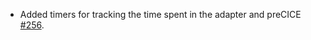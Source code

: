 - Added timers for tracking the time spent in the adapter and preCICE [#256](https://github.com/precice/openfoam-adapter/pull/256).

